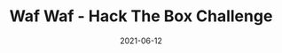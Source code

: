 ---
layout: single
title: '<span class="hackthebox">Waf Waf - Hack The Box Challenge</span>'
excerpt: "Waf Waf is a web challenge where you will have to exploit a sqli vulnerability to ge the flag"
date: 2021-06-12
header:
  teaser: /assets/images/htb-writeup-waf-waf/icon.jpg
  teaser_home_page: true
  icon: /assets/images/hackthebox.webp
categories:
  - hackthebox
  - challenge
tags:  
  - web
  - php
  - sqli
toc: true
toc_label: "Content"
toc_sticky: true
show_time: false
layout: encrypted/waf-waf
permalink: "/htb-writeup-waf-waf/"
show_time: false
---